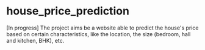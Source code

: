 # house_price_prediction
[In progress] The project aims be a website able to predict the house's price based on certain characteristics, like the location, the size (bedroom, hall and kitchen, BHK), etc.
